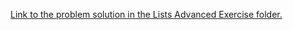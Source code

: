 [Link to the problem solution in the Lists Advanced Exercise folder.](https://github.com/tankishev/Python/blob/main/Fundamentals/Exercises/Lists_Advanced_Exercise/10_heart_delivery.py)